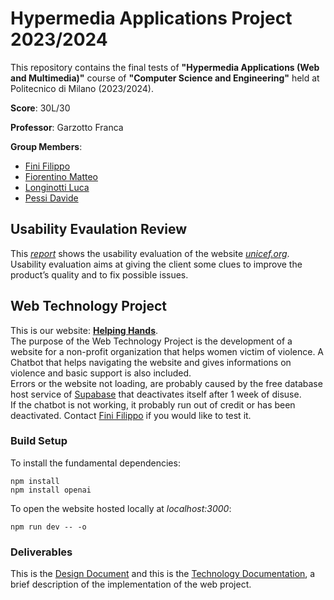 # Hypermedia Applications Project 2023/2024

This repository contains the final tests of **"Hypermedia Applications (Web and Multimedia)"** course of **"Computer Science and Engineering"** held at Politecnico di Milano (2023/2024).

**Score**: 30L/30

**Professor**: Garzotto Franca

**Group Members**:

- [Fini Filippo](https://github.com/filippofini)
- [Fiorentino Matteo](https://github.com/TheKingOjama)
- [Longinotti Luca](https://github.com/LucaLonginotti00)
- [Pessi Davide](https://github.com/DavidePessi)

## Usability Evaulation Review

This [_report_](https://github.com/filippofini/hypermedia-project-2024/blob/c485735530e3f373cb22bebca15c00d3d2fdeb62/Usability%20Project/Usabilty%20Report.pdf) shows the usability evaluation of the website [_unicef.org_](https://www.unicef.org/).\
Usability evaluation aims at giving the client some clues to improve the product’s quality and to fix possible issues.

## Web Technology Project

This is our website: [**Helping Hands**](https://hypermedia-project-2024.vercel.app/).\
The purpose of the Web Technology Project is the development of a website for a non-profit organization that helps women victim of violence. A Chatbot that helps navigating the website and gives informations on violence and basic support is also included.\
Errors or the website not loading, are probably caused by the free database host service of [Supabase](https://supabase.com/) that deactivates itself after 1 week of disuse.\
If the chatbot is not working, it probably run out of credit or has been deactivated. Contact [Fini Filippo](https://github.com/filippofini) if you would like to test it.

### Build Setup

To install the fundamental dependencies:

```
npm install
npm install openai
```

To open the website hosted locally at _localhost:3000_:

```
npm run dev -- -o
```

### Deliverables

This is the [Design Document](https://github.com/filippofini/hypermedia-project-2024/blob/c485735530e3f373cb22bebca15c00d3d2fdeb62/website/documentation/Design%20Report.pdf) and this is the [Technology Documentation](https://github.com/filippofini/hypermedia-project-2024/blob/c485735530e3f373cb22bebca15c00d3d2fdeb62/website/documentation/Technology%20Report.pdf), a brief description of the implementation of the web project.
